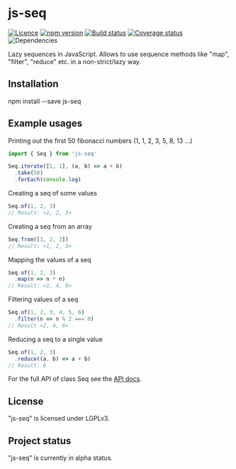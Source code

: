 # js-seq

[![Licence](https://img.shields.io/badge/licence-LGPLv3-blue.svg?style=flat)](https://github.com/js-works/js-spec/blob/master/LICENSE)
[![npm version](https://img.shields.io/npm/v/js-seq.svg?style=flat)](https://www.npmjs.com/package/js-seq)
[![Build status](https://travis-ci.org/js-works/js-seq.svg)](https://travis-ci.org/js-works/js-seq)
[![Coverage status](https://coveralls.io/repos/github/js-works/js-seq/badge.svg?branch=master)](https://coveralls.io/github/js-works/js-seq?branch=master)
![Dependencies](https://img.shields.io/badge/dependencies-none-green.svg?style=flat)

Lazy sequences in JavaScript.
Allows to use sequence methods like "map", "filter", "reduce" etc. in a non-strict/lazy way.

## Installation

npm install --save js-seq

## Example usages

Printing out the first 50 fibonacci numbers (1, 1, 2, 3, 5, 8, 13 ...)

```javascript
import { Seq } from 'js-seq'

Seq.iterate([1, 1], (a, b) => a + b)
  .take(50)
  .forEach(console.log)
```

Creating a seq of some values

```javascript
Seq.of(1, 2, 3)
// Result: <1, 2, 3>
```

Creating a seq from an array

```javascript
Seq.from([1, 2, 3])
// Result: <1, 2, 3>
```

Mapping the values of a seq

```javascript
Seq.of(1, 2, 3)
  .map(n => n * n)
// Result: <1, 4, 9>
```

Filtering values of a seq

```javascript
Seq.of(1, 2, 3, 4, 5, 6)
  .filter(n => n % 2 === 0)
// Result <2, 4, 6>
```

Reducing a seq to a single value

```javascript
Seq.of(1, 2, 3)
  .reduce((a, b) => a + b)
// Result: 6
```

For the full API of class Seq see the [API docs](https://unpkg.com/js-seq@0.0.6/dist/docs/api/classes/seq.html).


## License

"js-seq" is licensed under LGPLv3.

## Project status

"js-seq" is currently in alpha status.

